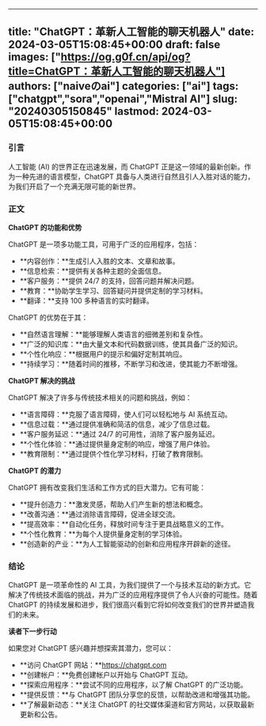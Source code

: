 
---
title: "ChatGPT：革新人工智能的聊天机器人"
date: 2024-03-05T15:08:45+00:00
draft: false
images: ["https://og.g0f.cn/api/og?title=ChatGPT：革新人工智能的聊天机器人"]
authors: ["naiveのai"]
categories: ["ai"]
tags: ["chatgpt","sora","openai","Mistral AI"]
slug: "20240305150845"
lastmod: 2024-03-05T15:08:45+00:00
---
### 引言

人工智能 (AI) 的世界正在迅速发展，而 ChatGPT 正是这一领域的最新创新。作为一种先进的语言模型，ChatGPT 具备与人类进行自然且引人入胜对话的能力，为我们开启了一个充满无限可能的新世界。

### 正文

**ChatGPT 的功能和优势**

ChatGPT 是一项多功能工具，可用于广泛的应用程序，包括：

- **内容创作：**生成引人入胜的文本、文章和故事。
- **信息检索：**提供有关各种主题的全面信息。
- **客户服务：**提供 24/7 的支持，回答问题并解决问题。
- **教育：**协助学生学习、回答疑问并提供定制的学习材料。
- **翻译：**支持 100 多种语言的实时翻译。

ChatGPT 的优势在于其：

- **自然语言理解：**能够理解人类语言的细微差别和复杂性。
- **广泛的知识库：**由大量文本和代码数据训练，使其具备广泛的知识。
- **个性化响应：**根据用户的提示和偏好定制其响应。
- **持续学习：**随着时间的推移，不断学习和改进，使其能力不断增强。

**ChatGPT 解决的挑战**

ChatGPT 解决了许多与传统技术相关的问题和挑战，例如：

- **语言障碍：**克服了语言障碍，使人们可以轻松地与 AI 系统互动。
- **信息过载：**通过提供准确和简洁的信息，减少了信息过载。
- **客户服务延迟：**通过 24/7 的可用性，消除了客户服务延迟。
- **个性化体验：**通过提供量身定制的响应，增强了用户体验。
- **教育限制：**通过提供个性化学习材料，打破了教育限制。

**ChatGPT 的潜力**

ChatGPT 拥有改变我们生活和工作方式的巨大潜力。它有可能：

- **提升创造力：**激发灵感，帮助人们产生新的想法和概念。
- **改善沟通：**通过消除语言障碍，促进全球交流。
- **提高效率：**自动化任务，释放时间专注于更具战略意义的工作。
- **个性化教育：**为每个人提供量身定制的学习体验。
- **创造新的产业：**为人工智能驱动的创新和应用程序开辟新的途径。

### 结论

ChatGPT 是一项革命性的 AI 工具，为我们提供了一个与技术互动的新方式。它解决了传统技术面临的挑战，并为广泛的应用程序提供了令人兴奋的可能性。随着 ChatGPT 的持续发展和进步，我们很高兴看到它将如何改变我们的世界并塑造我们的未来。

**读者下一步行动**

如果您对 ChatGPT 感兴趣并想探索其潜力，您可以：

- **访问 ChatGPT 网站：**https://chatgpt.com
- **创建帐户：**免费创建帐户以开始与 ChatGPT 互动。
- **探索应用程序：**尝试不同的应用程序，以了解 ChatGPT 的广泛功能。
- **提供反馈：**与 ChatGPT 团队分享您的反馈，以帮助改进和增强其功能。
- **了解最新动态：**关注 ChatGPT 的社交媒体渠道和官方网站，以获取最新更新和公告。